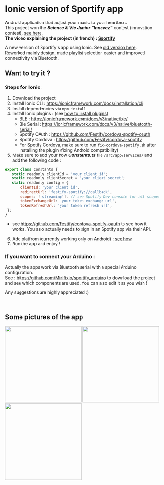 # Ionic version of Sportify app

Android application that adjust your music to your heartbeat. <br> 
This project won the **_Science & Vie Junior "Innovez"_** contest (innovation contest), [see here](https://junior.science-et-vie.com/innovez).<br> 
**The video explaining the project (in french) : [Sportify](https://youtu.be/Iybsk5PmKsU)**

A new version of Sportify's app using Ionic. See [old version here](https://github.com/Minifixio/Sportify/). <br> 
Reworked mainly design, made playlist selection easier and improved connectivity via Bluetooth.

## Want to try it ?

### Steps for Ionic:
1) Download the project
2) Install Ionic CLI : https://ionicframework.com/docs/installation/cli
3) Install dependencies via ```npm install```
4) Install Ionic plugins : (see [how to install plugins](https://ionicframework.com/docs/cli/commands/cordova-plugin))
	- BLE : https://ionicframework.com/docs/v3/native/ble/
	- Ble Serial : https://ionicframework.com/docs/v3/native/bluetooth-serial/
	- Spotify OAuth : https://github.com/Festify/cordova-spotify-oauth
	- Spotify Cordova : https://github.com/Festify/cordova-spotify
	- For Spotify Cordova, make sure to run ```fix-cordova-spotify.sh``` after installing the plugin (fixing Android compatibility)
5) Make sure to add your how **_Constants.ts_** file ```/src/app/services/``` and add the following code :
 ```js
export class Constants {
    static readonly clientId = 'your client id';
    static readonly clientSecret = 'your client secret';
    static readonly config = {
        clientId: 'your client id',
        redirectUrl: 'festify-spotify://callback',
        scopes: ['streaming'], // see Spotify Dev console for all scopes
        tokenExchangeUrl: 'your token exchange url',
        tokenRefreshUrl: 'your token refresh url',
  };
}
```

  - see https://github.com/Festify/cordova-spotify-oauth to see how it works. You aslo actually needs to sign in an Spotify app via their API.
	
6) Add platfrom (currently working only on Android) : [see how](https://ionicframework.com/docs/cli/commands/cordova-platform)
7) Run the app and enjoy !

### If you want to connect your Arduino :
Actually the apps work via Bluetooth serial with a special Arduino configuration. <br> 
See : https://github.com/Minifixio/sportify_arduino to download the project and see which components are used. You can also edit it as you wish !
<br>

Any suggestions are highly appreciated :) 

<br>

## Some pictures of the app

<img src="https://i.imgur.com/u2MsIUJ.jpg" width="250"> <img src="https://i.imgur.com/KrzO0qK.jpg" width="250"> <img src="https://i.imgur.com/3oRcYrb.jpg" width="250">
